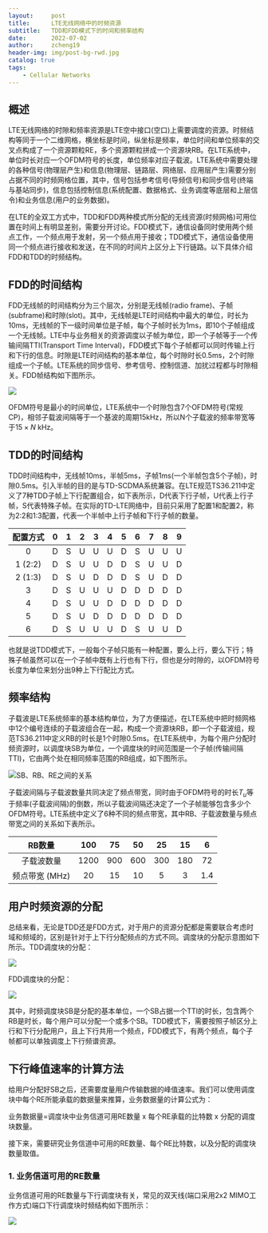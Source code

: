 ```yaml
---
layout:     post
title:      LTE无线网络中的时频资源
subtitle:   TDD和FDD模式下的时间和频率结构
date:       2022-07-02
author:     zcheng19
header-img: img/post-bg-rwd.jpg
catalog: true
tags:
    - Cellular Networks
---
```


## 概述

LTE无线网络的时隙和频率资源是LTE空中接口(空口)上需要调度的资源。时频结构等同于一个二维网格，横坐标是时间，纵坐标是频率，单位时间和单位频率的交叉点构成了一个资源颗粒RE，多个资源颗粒拼成一个资源块RB。在LTE系统中，单位时长对应一个OFDM符号的长度，单位频率对应子载波。LTE系统中需要处理的各种信号(物理层产生)和信息(物理层、链路层、网络层、应用层产生)需要分别占据不同的时频网格位置，其中，信号包括参考信号(导频信号)和同步信号(终端与基站同步)，信息包括控制信息(系统配置、数据格式、业务调度等底层和上层信令)和业务信息(用户的业务数据)。

在LTE的全双工方式中，TDD和FDD两种模式所分配的无线资源(时频网格)可用位置在时间上有明显差别，需要分开讨论。FDD模式下，通信设备同时使用两个频点工作，一个频点用于发射，另一个频点用于接收；TDD模式下，通信设备使用同一个频点进行接收和发送，在不同的时间片上区分上下行链路。以下具体介绍FDD和TDD的时频结构。

## FDD的时间结构

FDD无线帧的时间结构分为三个层次，分别是无线帧(radio frame)、子帧(subframe)和时隙(slot)。其中，无线帧是LTE时间结构中最大的单位，时长为10ms，无线帧的下一级时间单位是子帧，每个子帧时长为1ms，即10个子帧组成一个无线帧。LTE中与业务相关的资源调度以子帧为单位，即一个子帧等于一个传输间隔TTI(Transport Time Interval)，FDD模式下每个子帧都可以同时传输上行和下行的信息。时隙是LTE时间结构的基本单位，每个时隙时长0.5ms，2个时隙组成一个子帧。LTE系统的同步信号、参考信号、控制信道、加扰过程都与时隙相关。FDD帧结构如下图所示。

![](https://p69.f3.n0.cdn.getcloudapp.com/items/6quzEpoB/f4b8d8c0-3b68-432d-9888-291a37a51455.png?v=383bac1781f61bac6f6f305fdc325264)

OFDM符号是最小的时间单位，LTE系统中一个时隙包含7个OFDM符号(常规CP)，相邻子载波间隔等于一个基波的周期15kHz，所以N个子载波的频率带宽等于$15\times N$ kHz。

## TDD的时间结构

TDD时间结构中，无线帧10ms，半帧5ms，子帧1ms(一个半帧包含5个子帧)，时隙0.5ms。引入半帧的目的是与TD-SCDMA系统兼容。在LTE规范TS36.211中定义了7种TDD子帧上下行配置组合，如下表所示，D代表下行子帧，U代表上行子帧，S代表特殊子帧。在实际的TD-LTE网络中，目前只采用了配置1和配置2，称为2:2和1:3配置，代表一个半帧中上行子帧和下行子帧的数量。

|配置方式|0|1|2|3|4|5|6|7|8|9|
|:---:|:---:|:---:|:---:|:---:|:---:|:---:|:---:|:---:|:---:|:---:|
|0|D|S|U|U|U|D|S|U|U|U|
|1 (2:2)|D|S|U|U|D|D|S|U|U|D|
|2 (1:3)|D|S|U|D|D|D|S|U|D|D|
|3|D|S|U|U|U|D|D|D|D|D|
|4|D|S|U|U|D|D|D|D|D|D|
|5|D|S|U|D|D|D|D|D|D|D|
|6|D|S|U|U|U|D|S|U|U|D|

也就是说TDD模式下，一般每个子帧只能有一种配置，要么上行，要么下行；特殊子帧虽然可以在一个子帧中既有上行也有下行，但也是分时隙的，以OFDM符号长度为单位来划分出9种上下行配比方式。

## 频率结构

子载波是LTE系统频率的基本结构单位，为了方便描述，在LTE系统中把时频网格中12个编号连续的子载波组合在一起，构成一个资源块RB，即一个子载波组，规范TS36.211中定义RB的时长是1个时隙0.5ms。在LTE系统中，为每个用户分配时频资源时，以调度块SB为单位，一个调度块的时间范围是一个子帧(传输间隔TTI)，它由两个处在相同频率范围的RB组成，如下图所示。

![SB、RB、RE之间的关系](https://p69.f3.n0.cdn.getcloudapp.com/items/xQuwzm8G/67854253-a138-4a5d-a084-70086e22c22e.png?source=viewer&v=1c88c6d9309d88790d52adc31eba0c4f)

子载波间隔与子载波数量共同决定了频点带宽，同时由于OFDM符号的时长$T_u$等于频率(子载波间隔)的倒数，所以子载波间隔还决定了一个子帧能够包含多少个OFDM符号。LTE系统中定义了6种不同的频点带宽，其中RB、子载波数量与频点带宽之间的关系如下表所示。

|RB数量|100|75|50|25|15|6|
|:---:|:---:|:---:|:---:|:---:|:---:|:---:|
|子载波数量|1200|900|600|300|180|72|
|频点带宽 (MHz)|20|15|10|5|3|1.4|

## 用户时频资源的分配

总结来看，无论是TDD还是FDD方式，对于用户的资源分配都是需要联合考虑时域和频域的，区别是针对于上下行分配频点的方式不同。调度块的分配示意图如下所示。TDD调度块的分配：

![](https://p69.f3.n0.cdn.getcloudapp.com/items/6quzEnKe/f54728c3-2c73-40cb-8ff5-c764681f1ba7.jpg?source=viewer&v=cd882c40ef5f5c43a971232f10d27960)

FDD调度块的分配：

![](https://p69.f3.n0.cdn.getcloudapp.com/items/8Lu0pKm4/aa65f56b-f8d5-4799-94d7-44a038eee9db.jpg?v=0cb8702485ec7232232d9cdb0b049944)

其中，时频调度块SB是分配的基本单位，一个SB占据一个TTI的时长，包含两个RB是时长，每个用户可以分配一个或多个SB。TDD模式下，需要按照子帧区分上行和下行分配用户，且上下行共用一个频点，FDD模式下，有两个频点，每个子帧都可以单独调度上下行频谱资源。

## 下行峰值速率的计算方法

给用户分配好SB之后，还需要度量用户传输数据的峰值速率。我们可以使用调度块中每个RE所能承载的数据量来推算，业务数据量的计算公式为：

业务数据量=调度块中业务信道可用RE数量 x 每个RE承载的比特数 x 分配的调度块数量。

接下来，需要研究业务信道中可用的RE数量、每个RE比特数，以及分配的调度块数量取值。

### 1. 业务信道可用的RE数量

业务信道可用的RE数量与下行调度块有关，常见的双天线(端口采用2x2 MIMO工作方式)端口下行调度块时频结构如下图所示：

![](https://p69.f3.n0.cdn.getcloudapp.com/items/NQulxXbL/5acd700b-0900-4332-aec7-c72db20d2556.jpg?source=viewer&v=4dbd3d41451a52e4a4cfe9ca49eded3c)

